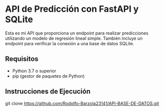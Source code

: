 # API de Predicción con FastAPI y SQLite

Esta es mi API que  proporciona un endpoint para realizar predicciones utilizando un modelo de regresión lineal simple. También incluye un endpoint para verificar la conexión a una base de datos SQLite.

## Requisitos

*   Python 3.7 o superior
*   pip (gestor de paquetes de Python)

## Instrucciones de Ejecución
   git clone https://github.com/Rodolfo-Barzola23141/API-BASE-DE-DATOS.git